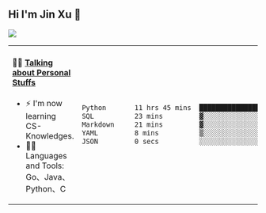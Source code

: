 
## Hi I'm Jin Xu 👋
![](https://komarev.com/ghpvc/?username=jiayouxujin&color=brightgreen&label=PROFILE+VIEWS)



<table align="center">
<tr>
<td valign="top" width="60%">

#### 🏋️‍♀️ <a href="https://github.com/jiayouxujin" target="_blank">Talking about Personal Stuffs</a>
<!-- recent_releases starts -->

- ⚡  I'm now learning CS-Knowledges.  
- 🏊‍♂️ Languages and Tools: Go、Java、Python、C
<!-- recent_releases ends -->
</td>
<td>
 
<!--START_SECTION:waka-->

```txt
Python       11 hrs 45 mins  ███████████████████████▒░   92.96 %
SQL          23 mins         ▓░░░░░░░░░░░░░░░░░░░░░░░░   03.05 %
Markdown     21 mins         ▓░░░░░░░░░░░░░░░░░░░░░░░░   02.79 %
YAML         8 mins          ▒░░░░░░░░░░░░░░░░░░░░░░░░   01.14 %
JSON         0 secs          ░░░░░░░░░░░░░░░░░░░░░░░░░   00.04 %
```

<!--END_SECTION:waka-->
 
</td>
</tr>
</table>





